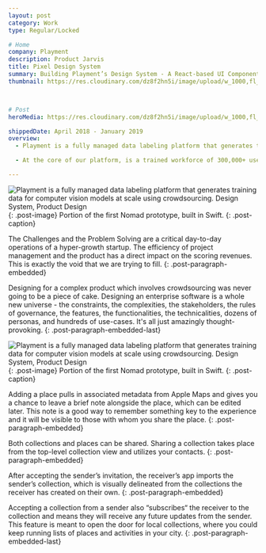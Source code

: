 ```yaml
---
layout: post
category: Work
type: Regular/Locked

# Home
company: Playment
description: Product Jarvis
title: Pixel Design System
summary: Building Playment’s Design System - A React-based UI Component Library on React Storybook.
thumbnail: https://res.cloudinary.com/dz8f2hn5i/image/upload/w_1000,fl_progressive/v1582746595/PDS/Thumbnail_ddlwal.png



# Post
heroMedia: https://res.cloudinary.com/dz8f2hn5i/image/upload/w_1000,fl_progressive/v1582746595/PDS/0_z6wimk.png

shippedDate: April 2018 - January 2019
overview:
  - Playment is a fully managed data labeling platform that generates training data for computer vision models at scale using crowdsourcing. The motto is to empower companies in the Autonomous Vehicle, Drones, Mapping, and similar spaces with high precision annotation services. We are a young company backed by Y-Combinator and SAIF Partners; we have helped the likes of Nio, Didi Chuxing, University of Washington, Nuro, Drive.ai, and many more to fuel their vision of Autonomous Vehicles.

  - At the core of our platform, is a trained workforce of 300,000+ users (Players/Annotators) managed by their human intelligence experts who build annotation tasks on the training data and deliver results with assured quality.

---
```


<img src="https://res.cloudinary.com/dz8f2hn5i/image/upload/w_1000,fl_progressive/v1582746598/PDS/PDS_-_1_hladrl.png" alt="Playment is a fully managed data labeling platform that generates training data for computer vision models at scale using crowdsourcing. Design System, Product Design">{: .post-image}
Portion of the first Nomad prototype, built in Swift.
{: .post-caption}

The Challenges and the Problem Solving are a critical day-to-day operations of a hyper-growth startup. The efficiency of project management and the product has a direct impact on the scoring revenues. This is exactly the void that we are trying to fill.
{: .post-paragraph-embedded}

Designing for a complex product which involves crowdsourcing was never going to be a piece of cake. Designing an enterprise software is a whole new universe - the constraints, the complexities, the stakeholders, the rules of governance, the features, the functionalities, the technicalities, dozens of personas, and hundreds of use-cases. It's all just amazingly thought-provoking.
{: .post-paragraph-embedded-last}

<img src="https://res.cloudinary.com/dz8f2hn5i/image/upload/w_1000,fl_progressive/v1582746601/PDS/PDS_-_2_u3oa5l.png" alt="Playment is a fully managed data labeling platform that generates training data for computer vision models at scale using crowdsourcing. Design System, Product Design">{: .post-image}
Portion of the first Nomad prototype, built in Swift.
{: .post-caption}

Adding a place pulls in associated metadata from Apple Maps and gives you a chance to leave a brief note alongside the place, which can be edited later. This note is a good way to remember something key to the experience and it will be visible to those with whom you share the place.
{: .post-paragraph-embedded}



Both collections and places can be shared. Sharing a collection takes place from the top-level collection view and utilizes your contacts.
{: .post-paragraph-embedded}

After accepting the sender’s invitation, the receiver’s app imports the sender’s collection, which is visually delineated from the collections the receiver has created on their own.
{: .post-paragraph-embedded}

Accepting a collection from a sender also “subscribes“ the receiver to the collection and means they will receive any future updates from the sender. This feature is meant to open the door for local collections, where you could keep running lists of places and activities in your city.
{: .post-paragraph-embedded-last}


